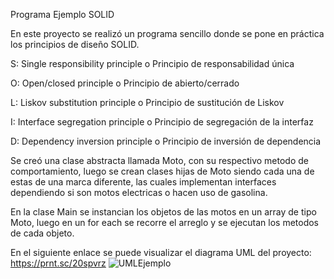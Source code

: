 Programa Ejemplo SOLID

En este proyecto se realizó un programa sencillo donde se pone en práctica los principios de diseño SOLID.

S: Single responsibility principle o Principio de responsabilidad única

O: Open/closed principle o Principio de abierto/cerrado

L: Liskov substitution principle o Principio de sustitución de Liskov

I: Interface segregation principle o Principio de segregación de la interfaz

D: Dependency inversion principle o Principio de inversión de dependencia


Se creó una clase abstracta llamada Moto, con su respectivo metodo de comportamiento, luego se crean clases hijas de Moto siendo cada una de estas de una marca diferente, las cuales implementan interfaces dependiendo si son motos electricas o hacen uso de gasolina.

En la clase Main se instancian los objetos de las motos en un array de tipo Moto, luego en un for each se recorre el arreglo y se ejecutan los metodos de cada objeto.

En el siguiente enlace se puede visualizar el diagrama UML del proyecto: https://prnt.sc/20spvrz
![UMLEjemplo](https://user-images.githubusercontent.com/77708854/143286580-70f33c67-ebf1-44ee-b956-63968d35e515.png)

